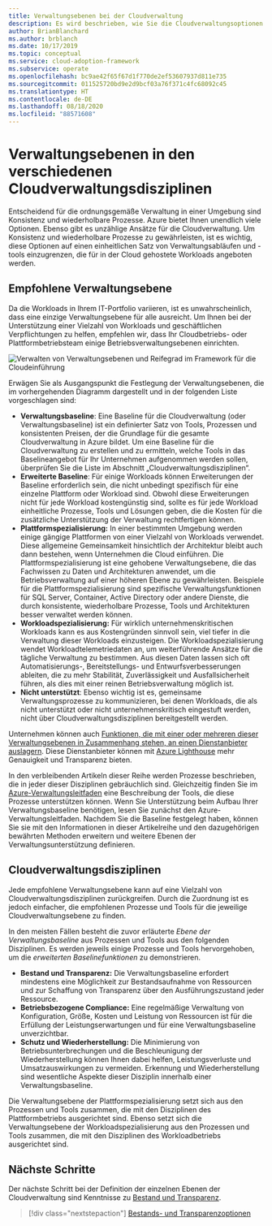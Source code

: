 ```yaml
---
title: Verwaltungsebenen bei der Cloudverwaltung
description: Es wird beschrieben, wie Sie die Cloudverwaltungsoptionen auf einen einheitlichen Satz mit Prozessen und Tools beschränken, den Sie für in der Cloud gehostete Workloads anbieten können.
author: BrianBlanchard
ms.author: brblanch
ms.date: 10/17/2019
ms.topic: conceptual
ms.service: cloud-adoption-framework
ms.subservice: operate
ms.openlocfilehash: bc9ae42f65f67d1f770de2ef53607937d811e735
ms.sourcegitcommit: 011525720bd9e2d9bcf03a76f371c4fc68092c45
ms.translationtype: HT
ms.contentlocale: de-DE
ms.lasthandoff: 08/18/2020
ms.locfileid: "88571608"
---
```

# <a name="management-leveling-across-cloud-management-disciplines"></a>Verwaltungsebenen in den verschiedenen Cloudverwaltungsdisziplinen

Entscheidend für die ordnungsgemäße Verwaltung in einer Umgebung sind Konsistenz und wiederholbare Prozesse. Azure bietet Ihnen unendlich viele Optionen. Ebenso gibt es unzählige Ansätze für die Cloudverwaltung. Um Konsistenz und wiederholbare Prozesse zu gewährleisten, ist es wichtig, diese Optionen auf einen einheitlichen Satz von Verwaltungsabläufen und -tools einzugrenzen, die für in der Cloud gehostete Workloads angeboten werden.

## <a name="suggested-management-levels"></a>Empfohlene Verwaltungsebene

Da die Workloads in Ihrem IT-Portfolio variieren, ist es unwahrscheinlich, dass eine einzige Verwaltungsebene für alle ausreicht. Um Ihnen bei der Unterstützung einer Vielzahl von Workloads und geschäftlichen Verpflichtungen zu helfen, empfehlen wir, dass Ihr Cloudbetriebs- oder Plattformbetriebsteam einige Betriebsverwaltungsebenen einrichten.

![Verwalten von Verwaltungsebenen und Reifegrad im Framework für die Cloudeinführung](../../_images/manage/cloud-management-maturity.png)

Erwägen Sie als Ausgangspunkt die Festlegung der Verwaltungsebenen, die im vorhergehenden Diagramm dargestellt und in der folgenden Liste vorgeschlagen sind:

- **Verwaltungsbaseline**: Eine Baseline für die Cloudverwaltung (oder Verwaltungsbaseline) ist ein definierter Satz von Tools, Prozessen und konsistenten Preisen, der die Grundlage für die gesamte Cloudverwaltung in Azure bildet. Um eine Baseline für die Cloudverwaltung zu erstellen und zu ermitteln, welche Tools in das Baselineangebot für Ihr Unternehmen aufgenommen werden sollen, überprüfen Sie die Liste im Abschnitt „Cloudverwaltungsdisziplinen“.
- **Erweiterte Baseline**: Für einige Workloads können Erweiterungen der Baseline erforderlich sein, die nicht unbedingt spezifisch für eine einzelne Plattform oder Workload sind. Obwohl diese Erweiterungen nicht für jede Workload kostengünstig sind, sollte es für jede Workload einheitliche Prozesse, Tools und Lösungen geben, die die Kosten für die zusätzliche Unterstützung der Verwaltung rechtfertigen können.
- **Plattformspezialisierung:** In einer bestimmten Umgebung werden einige gängige Plattformen von einer Vielzahl von Workloads verwendet. Diese allgemeine Gemeinsamkeit hinsichtlich der Architektur bleibt auch dann bestehen, wenn Unternehmen die Cloud einführen. Die Plattformspezialisierung ist eine gehobene Verwaltungsebene, die das Fachwissen zu Daten und Architekturen anwendet, um die Betriebsverwaltung auf einer höheren Ebene zu gewährleisten. Beispiele für die Plattformspezialisierung sind spezifische Verwaltungsfunktionen für SQL Server, Container, Active Directory oder andere Dienste, die durch konsistente, wiederholbare Prozesse, Tools und Architekturen besser verwaltet werden können.
- **Workloadspezialisierung:** Für wirklich unternehmenskritischen Workloads kann es aus Kostengründen sinnvoll sein, viel tiefer in die Verwaltung dieser Workloads einzusteigen. Die Workloadspezialisierung wendet Workloadtelemetriedaten an, um weiterführende Ansätze für die tägliche Verwaltung zu bestimmen. Aus diesen Daten lassen sich oft Automatisierungs-, Bereitstellungs- und Entwurfsverbesserungen ableiten, die zu mehr Stabilität, Zuverlässigkeit und Ausfallsicherheit führen, als dies mit einer reinen Betriebsverwaltung möglich ist.
- **Nicht unterstützt**: Ebenso wichtig ist es, gemeinsame Verwaltungsprozesse zu kommunizieren, bei denen Workloads, die als nicht unterstützt oder nicht unternehmenskritisch eingestuft werden, nicht über Cloudverwaltungsdisziplinen bereitgestellt werden.

Unternehmen können auch [Funktionen, die mit einer oder mehreren dieser Verwaltungsebenen in Zusammenhang stehen, an einen Dienstanbieter auslagern](https://aka.ms/adopt/partneroffers). Diese Dienstanbieter können mit [Azure Lighthouse](/azure/lighthouse/overview) mehr Genauigkeit und Transparenz bieten.

In den verbleibenden Artikeln dieser Reihe werden Prozesse beschrieben, die in jeder dieser Disziplinen gebräuchlich sind.
Gleichzeitig finden Sie im [Azure-Verwaltungsleitfaden](../azure-management-guide/index.md) eine Beschreibung der Tools, die diese Prozesse unterstützen können. Wenn Sie Unterstützung beim Aufbau Ihrer Verwaltungsbaseline benötigen, lesen Sie zunächst den Azure-Verwaltungsleitfaden. Nachdem Sie die Baseline festgelegt haben, können Sie sie mit den Informationen in dieser Artikelreihe und den dazugehörigen bewährten Methoden erweitern und weitere Ebenen der Verwaltungsunterstützung definieren.

## <a name="cloud-management-disciplines"></a>Cloudverwaltungsdisziplinen

Jede empfohlene Verwaltungsebene kann auf eine Vielzahl von Cloudverwaltungsdisziplinen zurückgreifen. Durch die Zuordnung ist es jedoch einfacher, die empfohlenen Prozesse und Tools für die jeweilige Cloudverwaltungsebene zu finden.

In den meisten Fällen besteht die zuvor erläuterte _Ebene der Verwaltungsbaseline_ aus Prozessen und Tools aus den folgenden Disziplinen. Es werden jeweils einige Prozesse und Tools hervorgehoben, um die _erweiterten Baselinefunktionen_ zu demonstrieren.

- **Bestand und Transparenz:** Die Verwaltungsbaseline erfordert mindestens eine Möglichkeit zur Bestandsaufnahme von Ressourcen und zur Schaffung von Transparenz über den Ausführungszustand jeder Ressource.
- **Betriebsbezogene Compliance:** Eine regelmäßige Verwaltung von Konfiguration, Größe, Kosten und Leistung von Ressourcen ist für die Erfüllung der Leistungserwartungen und für eine Verwaltungsbaseline unverzichtbar.
- **Schutz und Wiederherstellung:** Die Minimierung von Betriebsunterbrechungen und die Beschleunigung der Wiederherstellung können Ihnen dabei helfen, Leistungsverluste und Umsatzauswirkungen zu vermeiden. Erkennung und Wiederherstellung sind wesentliche Aspekte dieser Disziplin innerhalb einer Verwaltungsbaseline.

Die Verwaltungsebene der Plattformspezialisierung setzt sich aus den Prozessen und Tools zusammen, die mit den Disziplinen des Plattformbetriebs ausgerichtet sind. Ebenso setzt sich die Verwaltungsebene der Workloadspezialisierung aus den Prozessen und Tools zusammen, die mit den Disziplinen des Workloadbetriebs ausgerichtet sind.

## <a name="next-steps"></a>Nächste Schritte

Der nächste Schritt bei der Definition der einzelnen Ebenen der Cloudverwaltung sind Kenntnisse zu [Bestand und Transparenz](./inventory.md).

> [!div class="nextstepaction"]
> [Bestands- und Transparenzoptionen](./inventory.md)

